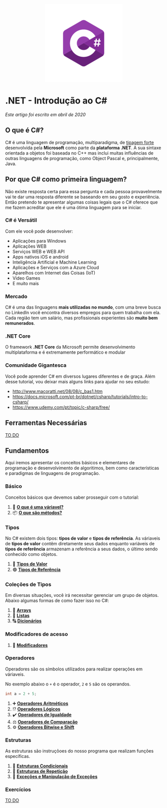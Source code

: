 <p align="center">
     <img src="/Images/csharp_logo.png" alt="C#" width="250px" />
</p>

# .NET - Introdução ao C# 
*Este artigo foi escrito em abril de 2020*

## O que é C#?

C# é uma linguagem de programação, multiparadigma, de [tipagem forte](https://github.com/Pampa-Devs/articles/blob/master/typing.md)
desenvolvida pela **Microsoft** como parte da **plataforma .NET**. A sua sintaxe orientada a objetos foi baseada no C++ mas inclui muitas influências de outras linguagens
de programação, como Object Pascal e, principalmente, Java.

## Por que C# como primeira linguagem?

Não existe resposta certa para essa pergunta e cada pessoa provavelmente vai te dar uma resposta diferente se baseando em seu gosto e experiência. 
Então pretendo te apresentar algumas coisas legais que o C# oferece que me fazem acreditar que ele é uma ótima linguagem para se iniciar.

### C# é Versátil

Com ele você pode desenvolver:
* Aplicações para Windows
* Aplicações WEB
* Serviços WEB e WEB API
* Apps nativos iOS e android
* Inteligência Artificial e Machine Learning
* Aplicações e Serviços com a Azure Cloud
* Aparelhos com Internet das Coisas (IoT) 
* Video Games
* E muito mais

### Mercado

C# é uma das linguagens **mais utilizadas no mundo**, com uma breve busca no LinkedIn você encontra diversos empregos para quem trabalha com ela.
Cada região tem um salário, mas profissionais experientes são **muito bem remunerados**.

### .NET Core

O framework **.NET Core** da Microsoft permite desenvolvimento multiplataforma e é extremamente performático e modular

### Comunidade Gigantesca

Você pode aprender C# em diversos lugares diferentes e de graça. Além desse tutorial, vou deixar mais alguns links para ajudar no seu estudo:
* http://www.macoratti.net/08/08/c_bas1.htm
* https://docs.microsoft.com/pt-br/dotnet/csharp/tutorials/intro-to-csharp/
* https://www.udemy.com/pt/topic/c-sharp/free/

## Ferramentas Necessárias

[TO DO]()

## Fundamentos

Aqui iremos apresentar os conceitos básicos e elementares de programação e desenvolvimento de algoritimos, bem como características e paradigmas de linguagens de programação.

### Básico

Conceitos básicos que devemos saber prosseguir com o tutorial:

1. 🎲 [**O que é uma váriavel?**](https://github.com/Pampa-Devs/4starters/blob/master/Fundamentals/csharp/src/variables.md)
2. 📦 [**O que são métodos?**](https://github.com/Pampa-Devs/4starters/blob/master/Fundamentals/csharp/src/methods.md)

### Tipos
No C# existem dois tipos: **tipos de valor** e **tipos de referência**. As váriaveis de **tipos de valor** contêm diretamente seus dados
enquanto variáveis de **tipos de referência** armazenam a referência a seus dados, o último sendo conhecido como objetos.

1. 🔵 [**Tipos de Valor**](https://github.com/Pampa-Devs/4starters/blob/master/Fundamentals/csharp/src/value-types.md)
2. 🟢 [**Tipos de Referência**](https://github.com/Pampa-Devs/4starters/blob/master/Fundamentals/csharp/src/reference-types.md)

### Coleções de Tipos

Em diversas situações, você irá necessitar gerenciar um grupo de objetos. Abaixo algumas formas de como fazer isso no C#:

1. 🔢 [**Arrays**](https://github.com/Pampa-Devs/4starters/blob/master/Fundamentals/csharp/src/arrays.md)
2. 🔢 [**Listas**](https://github.com/Pampa-Devs/4starters/blob/master/Fundamentals/csharp/src/lists.md)
3. 🔠 [**Dicionários**](https://github.com/Pampa-Devs/4starters/blob/master/Fundamentals/csharp/src/dictionaries.md)

### Modificadores de acesso
1. 🚦 [**Modificadores**](https://github.com/Pampa-Devs/4starters/blob/master/Fundamentals/csharp/src/access-modifiers.md)

### Operadores

Operadores são os símbolos utilizados para realizar operações em váriaveis. 

No exemplo abaixo o `+` é o operador, `2` e `5` são os operandos.
```C#
int a = 2 + 5;
```

1. ➕ [**Operadores Aritméticos**](https://github.com/Pampa-Devs/4starters/blob/master/Fundamentals/csharp/src/arithmetic-operators.md)
2. ⁉️ [**Operadores Lógicos**](https://github.com/Pampa-Devs/4starters/blob/master/Fundamentals/csharp/src/logical-operators.md)
3. ✔️ [**Operadores de Igualdade**](https://github.com/Pampa-Devs/4starters/blob/master/Fundamentals/csharp/src/equality-operators.md)
4. ⚖️ [**Operadores de Comparação**](https://github.com/Pampa-Devs/4starters/blob/master/Fundamentals/csharp/src/comparison-operators.md)
5. ⚙️ [**Operadores Bitwise e Shift**](https://github.com/Pampa-Devs/4starters/blob/master/Fundamentals/csharp/src/bitwise-shift-operators.md)

### Estruturas

As estruturas são instruçõoes do nosso programa que realizam funções específicas.

1. 🔀 [**Estruturas Condicionais**](https://github.com/Pampa-Devs/4starters/blob/master/Fundamentals/csharp/src/conditional-statements.md)
2. 🔄 [**Estruturas de Repetição**](https://github.com/Pampa-Devs/4starters/blob/master/Fundamentals/csharp/src/iteration-statements.md)
3. 🛑 [**Exceções e Manipulação de Exceções**](https://github.com/Pampa-Devs/4starters/blob/master/Fundamentals/csharp/src/exceptions.md)

### Exercícios

[TO DO]()
